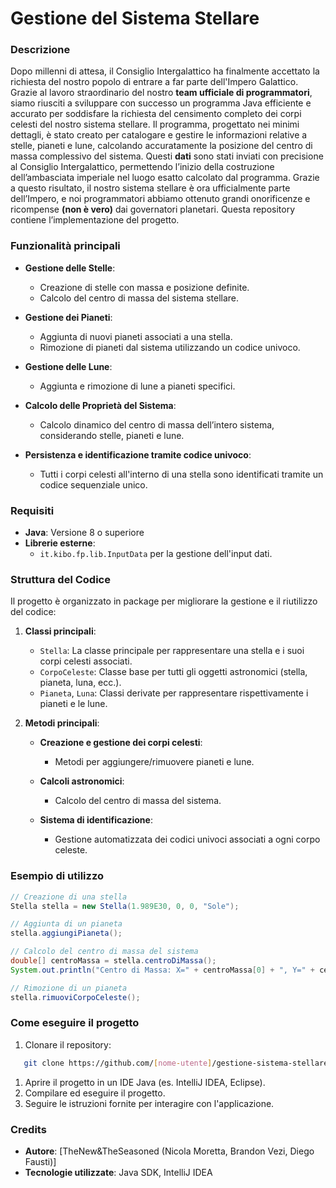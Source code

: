 # Gestione del Sistema Stellare
### Descrizione
Dopo millenni di attesa, il Consiglio Intergalattico ha finalmente accettato la richiesta del nostro popolo di entrare a far parte dell'Impero Galattico. Grazie al lavoro straordinario del nostro **team ufficiale di programmatori**, siamo riusciti a sviluppare con successo un programma Java efficiente e accurato per soddisfare la richiesta del censimento completo dei corpi celesti del nostro sistema stellare.
Il programma, progettato nei minimi dettagli, è stato creato per catalogare e gestire le informazioni relative a stelle, pianeti e lune, calcolando accuratamente la posizione del centro di massa complessivo del sistema. Questi **dati** sono stati inviati con precisione al Consiglio Intergalattico, permettendo l’inizio della costruzione dell’ambasciata imperiale nel luogo esatto calcolato dal programma.
Grazie a questo risultato, il nostro sistema stellare è ora ufficialmente parte dell’Impero, e noi programmatori abbiamo ottenuto grandi onorificenze e ricompense **(non è vero)** dai governatori planetari.
Questa repository contiene l’implementazione del progetto.

### Funzionalità principali
- **Gestione delle Stelle**:
    - Creazione di stelle con massa e posizione definite.
    - Calcolo del centro di massa del sistema stellare.

- **Gestione dei Pianeti**:
    - Aggiunta di nuovi pianeti associati a una stella.
    - Rimozione di pianeti dal sistema utilizzando un codice univoco.

- **Gestione delle Lune**:
    - Aggiunta e rimozione di lune a pianeti specifici.

- **Calcolo delle Proprietà del Sistema**:
    - Calcolo dinamico del centro di massa dell’intero sistema, considerando stelle, pianeti e lune.

- **Persistenza e identificazione tramite codice univoco**:
    - Tutti i corpi celesti all'interno di una stella sono identificati tramite un codice sequenziale unico.

### Requisiti
- **Java**: Versione 8 o superiore
- **Librerie esterne**:
    - `it.kibo.fp.lib.InputData` per la gestione dell'input dati.

### Struttura del Codice
Il progetto è organizzato in package per migliorare la gestione e il riutilizzo del codice:
1. **Classi principali**:
    - `Stella`: La classe principale per rappresentare una stella e i suoi corpi celesti associati.
    - `CorpoCeleste`: Classe base per tutti gli oggetti astronomici (stella, pianeta, luna, ecc.).
    - `Pianeta`, `Luna`: Classi derivate per rappresentare rispettivamente i pianeti e le lune.

2. **Metodi principali**:
    - **Creazione e gestione dei corpi celesti**:
        - Metodi per aggiungere/rimuovere pianeti e lune.

    - **Calcoli astronomici**:
        - Calcolo del centro di massa del sistema.

    - **Sistema di identificazione**:
        - Gestione automatizzata dei codici univoci associati a ogni corpo celeste.

### Esempio di utilizzo
``` java
// Creazione di una stella
Stella stella = new Stella(1.989E30, 0, 0, "Sole");

// Aggiunta di un pianeta
stella.aggiungiPianeta();

// Calcolo del centro di massa del sistema
double[] centroMassa = stella.centroDiMassa();
System.out.println("Centro di Massa: X=" + centroMassa[0] + ", Y=" + centroMassa[1]);

// Rimozione di un pianeta
stella.rimuoviCorpoCeleste();
```
### Come eseguire il progetto
1. Clonare il repository:
``` bash
   git clone https://github.com/[nome-utente]/gestione-sistema-stellare.git
```
1. Aprire il progetto in un IDE Java (es. IntelliJ IDEA, Eclipse).
2. Compilare ed eseguire il progetto.
3. Seguire le istruzioni fornite per interagire con l'applicazione.

### Credits
- **Autore**: [TheNew&TheSeasoned (Nicola Moretta, Brandon Vezi, Diego Fausti)]
- **Tecnologie utilizzate**: Java SDK, IntelliJ IDEA
